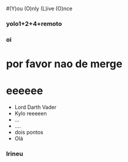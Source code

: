 #(Y)ou (O)nly (L)ive (O)nce
### yolo1+2+4+remoto

### oi
# por favor nao de merge
# eeeeee
* Lord Darth Vader
* Kylo reeeeen
* ...
* ....
* dois pontos
* Olá
### Irineu
